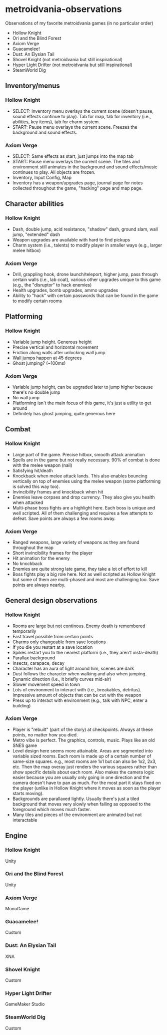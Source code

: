# metroidvania-observations
Observations of my favorite metroidvania games (in no particular order)

- Hollow Knight
- Ori and the Blind Forest
- Axiom Verge
- Guacamelee!
- Dust: An Elysian Tail
- Shovel Knight (not metroidvania but still inspirational)
- Hyper Light Drifter (not metroidvania but still inspirational)
- SteamWorld Dig

## Inventory/menus
### Hollow Knight
- SELECT: Inventory menu overlays the current scene (doesn't pause, sound effects continue to play). Tab for map, tab for inventory (i.e., abilities, key items), tab for charm system.
- START: Pause menu overlays the current scene. Freezes the background and sound effects.

### Axiom Verge
- SELECT: Same effects as start, just jumps into the map tab
- START: Pause menu overlays the current scene. The tiles and environment still animates in the background and sound effects/music continues to play. All objects are frozen.
- Inventory, Input Config, Map
- Inventory has a weapon/upgrades page, journal page for notes collected throughout the game, "hacking" page and map page.

## Character abilities
### Hollow Knight
- Dash, double jump, acid resistance, "shadow" dash, ground slam, wall jump, "extended" dash
- Weapon upgrades are available with hard to find pickups
- Charm system (i.e., talents) to modify player in smaller ways (e.g., larger melee hitbox)

### Axiom Verge
- Drill, grappling hook, drone launch/teleport, higher jump, pass through certain walls (i.e., lab coat), various other upgrades unique to this game (e.g., the "disruptor" to hack enemies)
- Health upgrades, bomb upgrades, ammo upgrades
- Ability to "hack" with certain passwords that can be found in the game to modify certain rooms

## Platforming
### Hollow Knight
- Variable jump height. Generous height
- Precise vertical and horizontal movement
- Friction along walls after unlocking wall jump
- Wall jumps happen at 45 degrees
- Ghost jumping? (~100ms)

### Axiom Verge
- Variable jump height, can be upgraded later to jump higher because there's no double jump
- No wall jump
- Platforming isn't the main focus of this game, it's just a utility to get around
- Definitely has ghost jumping, quite generous here

## Combat
### Hollow Knight
- Large part of the game. Precise hitbox, smooth attack animation
- Spells are in the game but not really necessary. 90% of combat is done with the melee weapon (nail)
- Satisfying hit/death
- Knockback when melee attack lands. This also enables bouncing vertically on top of enemies using the melee weapon (some platforming is solved this way too).
- Invincibility frames and knockback when hit
- Enemies leave corpses and drop currency. They also give you health when attacked
- Multi-phase boss fights are a highlight here. Each boss is unique and well scripted. All of them challenging and requires a few attempts to defeat. Save points are always a few rooms away.

### Axiom Verge
- Ranged weapons, large variety of weapons as they are found throughout the map
- Short invincibility frames for the player
- Hit animation for the enemy
- No knockback
- Enemies are quite strong late game, they take a lot of effort to kill
- Boss fights play a big role here. Not as well scripted as Hollow Knight but some of them are multi-phased and most are challenging too. Save points are always nearby.

## General design observations
### Hollow Knight
- Rooms are large but not continous. Enemy death is remembered temporarily
- Fast travel possible from certain points
- Charms only changeable from save locations
- If you die you restart at a save location
- Spikes restart you to the nearest platform (i.e., they aren't insta-death)
- Parallax background
- Insects, carapace, decay
- Character has an aura of light around him, scenes are dark
- Dust follows the character when walking and also when jumping. Dynamic direction (i.e., it briefly curves mid-air)
- Slower movement speed in town
- Lots of environment to interact with (i.e., breakables, detritus). Impressive amount of objects that can be cut with the weapon
- Press up to interact with environment (e.g., talk with NPC, enter a building)

### Axiom Verge
- Player is "rebuilt" (part of the story) at checkpoints. Always at these points, no matter how you died.
- Metro vibe is perfect. The graphics, controls, music. Plays like an old SNES game
- Level design here seems more attainable. Areas are segmented into variable sized rooms. Each room is made up of a certain number of same-size squares. e.g., most rooms are 1x1 but can also be 1x2, 2x3, etc. Then the map overay just renders the various squares rather than show specific details about each room. Also makes the camera logic easier because you are usually only going in one direction and the camera doesn't have to pan as much. For the most part it stays fixed on the player (unlike in Hollow Knight where it moves as soon as the player starts moving).
- Backgrounds are parallaxed lightly. Usually there's just a tiled background that moves very slowly when falling as opposed to the foreground which moves much faster.
- Many tiles and pieces of the environment are animated but not interactable

## Engine
### Hollow Knight
Unity

### Ori and the Blind Forest
Unity

### Axiom Verge
MonoGame

### Guacamelee!
Custom

### Dust: An Elysian Tail
XNA

### Shovel Knight
Custom

### Hyper Light Drifter
GameMaker Studio

### SteamWorld Dig
Custom
